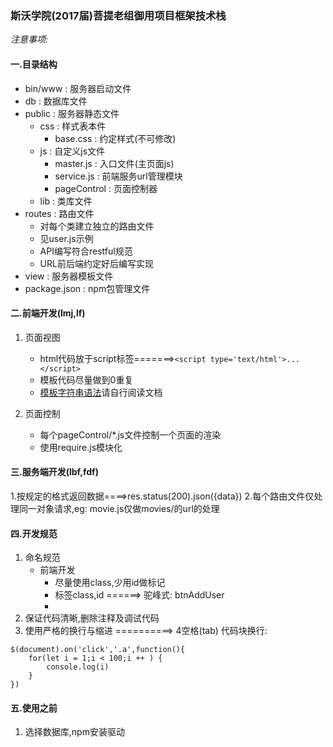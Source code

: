 ### 斯沃学院(2017届)菩提老组御用项目框架技术栈

*注意事项:*

#### 一.目录结构
- bin/www : 服务器启动文件
- db : 数据库文件
- public : 服务器静态文件
    - css : 样式表本件
        - base.css : 约定样式(不可修改)
    - js : 自定义js文件
        - master.js : 入口文件(主页面js)
        - service.js : 前端服务url管理模块
        - pageControl : 页面控制器
    - lib : 类库文件
- routes : 路由文件
    - 对每个类建立独立的路由文件
    - 见user.js示例
    - API编写符合restful规范
    - URL前后端约定好后编写实现
- view : 服务器模板文件
- package.json : npm包管理文件


#### 二.前端开发(lmj,lf)
1. 页面视图
	- html代码放于script标签=======>`<script type='text/html'>...</script>`
	- 模板代码尽量做到0重复
	- [模板字符串语法]()请自行阅读文档


2. 页面控制
	- 每个pageControl/*.js文件控制一个页面的渲染
	- 使用require.js模块化

#### 三.服务端开发(lbf,fdf)
1.按规定的格式返回数据====>res.status(200).json({data})
2.每个路由文件仅处理同一对象请求,eg: movie.js仅做movies/的url的处理


#### 四.开发规范
1. 命名规范
	- 前端开发
        - 尽量使用class,少用id做标记
        - 标签class,id ======> 驼峰式: btnAddUser
        -
2. 保证代码清晰,删除注释及调试代码
3. 使用严格的换行与缩进  ==========>   4空格(tab)
代码块换行:
```
$(document).on('click','.a',function(){
    for(let i = 1;i < 100;i ++ ) {
        console.log(i)
    }
})
```

#### 五.使用之前
1. 选择数据库,npm安装驱动
